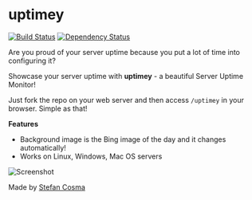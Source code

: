 uptimey 
=======

[![Build Status](https://travis-ci.org/stefanbc/uptimey.svg?branch=dev)](https://travis-ci.org/stefanbc/uptimey) [![Dependency Status](https://www.versioneye.com/user/projects/572c7efaa0ca35004cf77288/badge.svg?style=flat)](https://www.versioneye.com/user/projects/572c7efaa0ca35004cf77288)

Are you proud of your server uptime because you put a lot of time into configuring it?

Showcase your server uptime with **uptimey** - a beautiful Server Uptime Monitor!

Just fork the repo on your web server and then access `/uptimey` in your browser. Simple as that!

**Features**

* Background image is the Bing image of the day and it changes automatically!
* Works on Linux, Windows, Mac OS servers

![Screenshot](http://i.imgur.com/isg9t8n.png)

Made by [Stefan Cosma](http://coderbits.com/stefanbc)